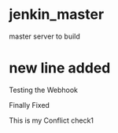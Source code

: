 # jenkin_master

master server to build

new line added
=======
Testing the Webhook

Finally Fixed

This is my Conflict check1
